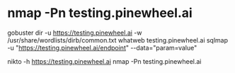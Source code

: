 # nmap -Pn testing.pinewheel.ai
gobuster dir -u https://testing.pinewheel.ai -w /usr/share/wordlists/dirb/common.txt
whatweb testing.pinewheel.ai
sqlmap -u "https://testing.pinewheel.ai/endpoint" --data="param=value" 
<script>alert('XSS')</script>
nikto -h https://testing.pinewheel.ai
nmap -Pn testing.pinewheel.ai
